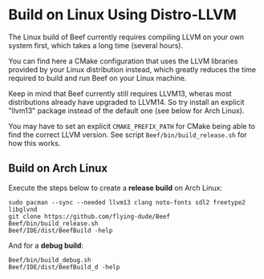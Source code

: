 # Build on Linux Using Distro-LLVM

The Linux build of Beef currently requires compiling LLVM on your own system first,
which takes a long time (several hours).

You can find here a CMake configuration that uses the LLVM libraries provided by your Linux distribution instead,
which greatly reduces the time required to build and run Beef on your Linux machine.

Keep in mind that Beef currently still requires LLVM13, wheras most distributions already have upgraded to LLVM14.
So try install an explicit "llvm13" package instead of the default one (see below for Arch Linux).

You may have to set an explicit `CMAKE_PREFIX_PATH` for CMake being able to find the correct LLVM version.
See script `Beef/bin/build_release.sh` for how this works.

## Build on Arch Linux

Execute the steps below to create a **release build** on Arch Linux:

```
sudo pacman --sync --needed llvm13 clang noto-fonts sdl2 freetype2 libglvnd
git clone https://github.com/flying-dude/Beef
Beef/bin/build_release.sh
Beef/IDE/dist/BeefBuild -help
```

And for a **debug build**:

```
Beef/bin/build_debug.sh
Beef/IDE/dist/BeefBuild_d -help
```

